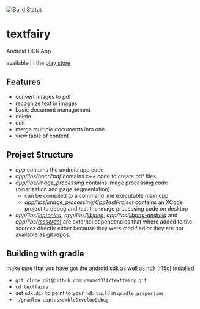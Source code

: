[![Build Status](https://travis-ci.org/renard314/textfairy.svg?branch=master)](https://travis-ci.org/renard314/textfairy)

textfairy
=========

Android OCR App

available in the [play store][1]


Features
--------
* convert images to pdf
* recognize text in images
* basic document management
 * delete
 * edit
 * merge multiple documents into one
 * view table of content

Project Structure
-----------------
* *app* contains the android app code
* *app/libs/hocr2pdf* contains c++ code to create pdf files
* *app/libs/image_processing* contains image processing code (binarization and page segmentation)
  * can be compiled to a command line executable main.cpp 
  * *app/libs/image_processing/CppTestProject* contains an XCode project to debug and test the image processing code on desktop
* *app/libs/[leptonica][2]*, *app/libs/[libjpeg][3]*, *app/libs/[libpng-android][4]* and *app/libs/[tesseract][5]* are external dependencies that where added to the sources directly either because they were modified or they are not available as git repos.

Building with gradle
--------------------------------------
make sure that you have got the android sdk as well as ndk (r15c) installed

* `git clone git@github.com:renard314/textfairy.git`
* `cd textfairy`
* set `ndk.dir` to point to your `ndk-build` in `gradle.properties`
* `./gradlew app:assembleDevelopDebug`

[1]: https://play.google.com/store/apps/details?id=com.renard.ocr
[2]: http://www.exactcode.com/site/open_source/exactimage/hocr2pdf/
[3]: http://libjpeg.sourceforge.net/
[4]: https://github.com/julienr/libpng-android
[5]: https://github.com/tesseract-ocr/tesseract

